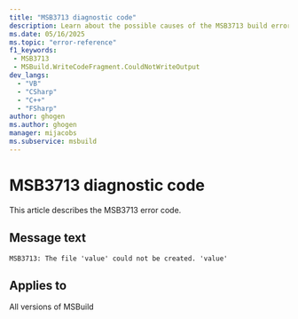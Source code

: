 ```yaml
---
title: "MSB3713 diagnostic code"
description: Learn about the possible causes of the MSB3713 build error, and get troubleshooting tips.
ms.date: 05/16/2025
ms.topic: "error-reference"
f1_keywords:
 - MSB3713
 - MSBuild.WriteCodeFragment.CouldNotWriteOutput
dev_langs:
  - "VB"
  - "CSharp"
  - "C++"
  - "FSharp"
author: ghogen
ms.author: ghogen
manager: mijacobs
ms.subservice: msbuild
---
```


# MSB3713 diagnostic code

<!-- :::ErrorDefinitionDescription::: -->
<!-- :::editable-content name="introDescription"::: -->
This article describes the MSB3713 error code.
<!-- :::editable-content-end::: -->

## Message text

<!-- :::editable-content name="messageText"::: -->
`MSB3713: The file 'value' could not be created. 'value'`
<!-- :::editable-content-end::: -->
<!-- MSB3713: The file "{0}" could not be created. {1} {2} -->

<!-- :::editable-content name="postOutputDescription"::: -->
<!--
{StrBegin="MSB3713: "}
-->
<!-- :::editable-content-end::: -->
<!-- :::ErrorDefinitionDescription-end::: -->

## Applies to

All versions of MSBuild
